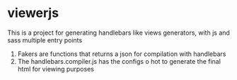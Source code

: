 # viewerjs

This is a project for generating handlebars like views generators, with js and sass multiple entry points


1. Fakers are functions that returns a json for compilation with handlebars
2. The handlebars.compiler.js has the configs o hot to generate the final html for viewing purposes



